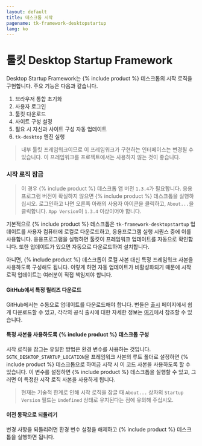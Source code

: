 ```yaml
---
layout: default
title: 데스크톱 시작
pagename: tk-framework-desktopstartup
lang: ko
---
```


# 툴킷 Desktop Startup Framework
Desktop Startup Framework는 {% include product %} 데스크톱의 시작 로직을 구현합니다. 주요 기능은 다음과 같습니다.

1. 브라우저 통합 초기화
2. 사용자 로그인
3. 툴킷 다운로드
4. 사이트 구성 설정
5. 필요 시 자신과 사이트 구성 자동 업데이트
6. `tk-desktop` 엔진 실행

> 내부 툴킷 프레임워크이므로 이 프레임워크가 구현하는 인터페이스는 변경될 수 있습니다. 이 프레임워크를 프로젝트에서는 사용하지 않는 것이 좋습니다.

### 시작 로직 잠금

> 이 경우 {% include product %} 데스크톱 앱 버전 `1.3.4`가 필요합니다. 응용프로그램 버전이 확실하지 않으면 {% include product %} 데스크톱을 실행하십시오. 로그인하고 나면 오른쪽 아래의 사용자 아이콘을 클릭하고, `About...`을 클릭합니다. `App Version`이 `1.3.4` 이상이어야 합니다.

기본적으로 {% include product %} 데스크톱은 `tk-framework-desktopstartup` 업데이트를 사용자 컴퓨터에 로컬로 다운로드하고, 응용프로그램 실행 시퀀스 중에 이를 사용합니다. 응용프로그램을 실행하면 툴킷이 프레임워크 업데이트를 자동으로 확인합니다. 또한 업데이트가 있으면 자동으로 다운로드하여 설치합니다.

아니면, {% include product %} 데스크톱이 로컬 사본 대신 특정 프레임워크 사본을 사용하도록 구성해도 됩니다. 이렇게 하면 자동 업데이트가 비활성화되기 때문에 시작 로직 업데이트는 여러분이 직접 책임져야 합니다.

#### GitHub에서 특정 릴리즈 다운로드

GitHub에서는 수동으로 업데이트를 다운로드해야 합니다. 번들은 [출시](https://github.com/shotgunsoftware/tk-framework-desktopstartup/releases) 페이지에서 쉽게 다운로드할 수 있고, 각각의 공식 출시에 대한 자세한 정보는 [여기](https://community.shotgridsoftware.com/tags/c/pipeline/6/release-notes)에서 참조할 수 있습니다.

#### 특정 사본을 사용하도록 {% include product %} 데스크톱 구성

시작 로직을 잠그는 유일한 방법은 환경 변수를 사용하는 것입니다. `SGTK_DESKTOP_STARTUP_LOCATION`을 프레임워크 사본의 루트 폴더로 설정하면 {% include product %} 데스크톱으로 하여금 시작 시 이 코드 사본을 사용하도록 할 수 있습니다. 이 변수를 설정하면 {% include product %} 데스크톱을 실행할 수 있고, 그러면 이 특정한 시작 로직 사본을 사용하게 됩니다.

> 현재는 기술적 한계로 인해 시작 로직을 잠글 때 `About...` 상자의 `Startup Version` 필드는 `Undefined` 상태로 유지된다는 점에 유의해 주십시오.

#### 이전 동작으로 되돌리기

변경 사항을 되돌리려면 환경 변수 설정을 해제하고 {% include product %} 데스크톱을 실행하면 됩니다.
